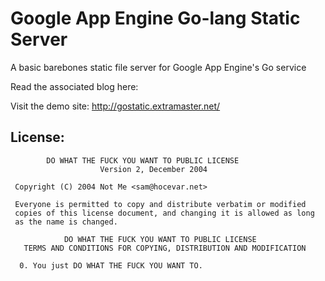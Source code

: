 Google App Engine Go-lang Static Server
=======================================

A basic barebones static file server for Google App Engine's Go service

Read the associated blog here:


Visit the demo site:
http://gostatic.extramaster.net/

License:
--------
```
        DO WHAT THE FUCK YOU WANT TO PUBLIC LICENSE 
                    Version 2, December 2004 

 Copyright (C) 2004 Not Me <sam@hocevar.net> 

 Everyone is permitted to copy and distribute verbatim or modified 
 copies of this license document, and changing it is allowed as long 
 as the name is changed. 

            DO WHAT THE FUCK YOU WANT TO PUBLIC LICENSE 
   TERMS AND CONDITIONS FOR COPYING, DISTRIBUTION AND MODIFICATION 

  0. You just DO WHAT THE FUCK YOU WANT TO.

```